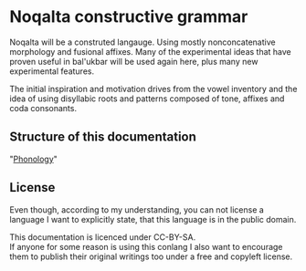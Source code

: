 Noqalta constructive grammar
==============================

Noqalta will be a construted langauge. Using mostly nonconcatenative morphology and fusional affixes. Many of the experimental ideas that have proven useful in bal'ukbar will be used again here, plus many new experimental features.

The initial inspiration and motivation drives from the vowel inventory and the idea of using disyllabic roots and patterns composed of tone, affixes and coda consonants.

Structure of this documentation
-------------------------------
  
"[Phonology](Phonology.md)"  

License
-------

Even though, according to my understanding, you can not license a language I want to explicitly state, that this language is in the public domain.

This documentation is licenced under CC-BY-SA.  
If anyone for some reason is using this conlang I also want to encourage them to publish their original writings too under a free and copyleft license.
